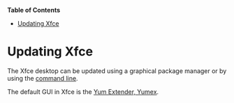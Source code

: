 

**Table of Contents**  

- [Updating Xfce](#updating-xfce)



# Updating Xfce

The Xfce desktop can be updated using a graphical package manager or by using the [command line](https://github.com/kororaproject/kp-documentation/wiki/Updating-Via-command-Line).

The default GUI in Xfce is the [Yum Extender, Yumex](https://github.com/kororaproject/kp-documentation/wiki/Updating-With-Yumex).
